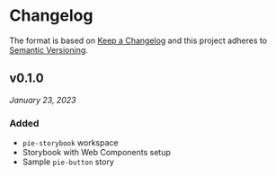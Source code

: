 # Changelog

The format is based on [Keep a Changelog](http://keepachangelog.com/en/1.0.0/)
and this project adheres to [Semantic Versioning](http://semver.org/spec/v2.0.0.html).


v0.1.0
------------------------------
*January 23, 2023*

### Added
- `pie-storybook` workspace
- Storybook with Web Components setup
- Sample `pie-button` story

